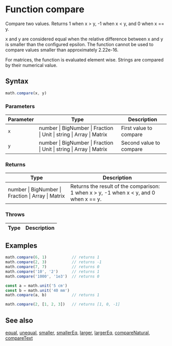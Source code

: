 <!-- Note: This file is automatically generated from source code comments. Changes made in this file will be overridden. -->

# Function compare

Compare two values. Returns 1 when x > y, -1 when x < y, and 0 when x == y.

x and y are considered equal when the relative difference between x and y
is smaller than the configured epsilon. The function cannot be used to
compare values smaller than approximately 2.22e-16.

For matrices, the function is evaluated element wise.
Strings are compared by their numerical value.


## Syntax

```js
math.compare(x, y)
```

### Parameters

Parameter | Type | Description
--------- | ---- | -----------
`x` | number &#124; BigNumber &#124; Fraction &#124; Unit &#124; string &#124; Array &#124; Matrix | First value to compare
`y` | number &#124; BigNumber &#124; Fraction &#124; Unit &#124; string &#124; Array &#124; Matrix | Second value to compare

### Returns

Type | Description
---- | -----------
number &#124; BigNumber &#124; Fraction &#124; Array &#124; Matrix | Returns the result of the comparison: 1 when x > y, -1 when x < y, and 0 when x == y.


### Throws

Type | Description
---- | -----------


## Examples

```js
math.compare(6, 1)           // returns 1
math.compare(2, 3)           // returns -1
math.compare(7, 7)           // returns 0
math.compare('10', '2')      // returns 1
math.compare('1000', '1e3')  // returns 0

const a = math.unit('5 cm')
const b = math.unit('40 mm')
math.compare(a, b)           // returns 1

math.compare(2, [1, 2, 3])   // returns [1, 0, -1]
```


## See also

[equal](equal.md),
[unequal](unequal.md),
[smaller](smaller.md),
[smallerEq](smallerEq.md),
[larger](larger.md),
[largerEq](largerEq.md),
[compareNatural](compareNatural.md),
[compareText](compareText.md)
